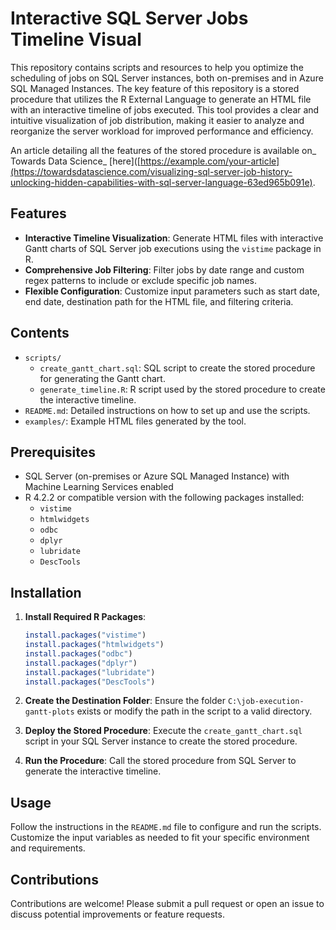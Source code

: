 # Interactive SQL Server Jobs Timeline Visual

This repository contains scripts and resources to help you optimize the scheduling of jobs on SQL Server instances, both on-premises and in Azure SQL Managed Instances. The key feature of this repository is a stored procedure that utilizes the R External Language to generate an HTML file with an interactive timeline of jobs executed. This tool provides a clear and intuitive visualization of job distribution, making it easier to analyze and reorganize the server workload for improved performance and efficiency.

An article detailing all the features of the stored procedure is available on_ Towards Data Science_ [here]([https://example.com/your-article](https://towardsdatascience.com/visualizing-sql-server-job-history-unlocking-hidden-capabilities-with-sql-server-language-63ed965b091e).

## Features

- **Interactive Timeline Visualization**: Generate HTML files with interactive Gantt charts of SQL Server job executions using the `vistime` package in R.
- **Comprehensive Job Filtering**: Filter jobs by date range and custom regex patterns to include or exclude specific job names.
- **Flexible Configuration**: Customize input parameters such as start date, end date, destination path for the HTML file, and filtering criteria.

## Contents

- `scripts/`
  - `create_gantt_chart.sql`: SQL script to create the stored procedure for generating the Gantt chart.
  - `generate_timeline.R`: R script used by the stored procedure to create the interactive timeline.
- `README.md`: Detailed instructions on how to set up and use the scripts.
- `examples/`: Example HTML files generated by the tool.

## Prerequisites

- SQL Server (on-premises or Azure SQL Managed Instance) with Machine Learning Services enabled
- R 4.2.2 or compatible version with the following packages installed:
  - `vistime`
  - `htmlwidgets`
  - `odbc`
  - `dplyr`
  - `lubridate`
  - `DescTools`

## Installation

1. **Install Required R Packages**:
   ```r
   install.packages("vistime")
   install.packages("htmlwidgets")
   install.packages("odbc")
   install.packages("dplyr")
   install.packages("lubridate")
   install.packages("DescTools")

2. **Create the Destination Folder**:
   Ensure the folder `C:\job-execution-gantt-plots` exists or modify the path in the script to a valid directory.

3. **Deploy the Stored Procedure**:
   Execute the `create_gantt_chart.sql` script in your SQL Server instance to create the stored procedure.

4. **Run the Procedure**:
   Call the stored procedure from SQL Server to generate the interactive timeline.

## Usage

Follow the instructions in the `README.md` file to configure and run the scripts. Customize the input variables as needed to fit your specific environment and requirements.

## Contributions

Contributions are welcome! Please submit a pull request or open an issue to discuss potential improvements or feature requests.

